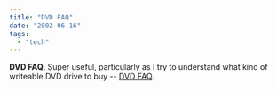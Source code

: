```yaml
---
title: "DVD FAQ"
date: "2002-06-16"
tags: 
  - "tech"
---
```


**DVD FAQ**. Super useful, particularly as I try to understand what kind of writeable DVD drive to buy -- [DVD FAQ](http://www.dvddemystified.com/dvdfaq.html#4.3).
